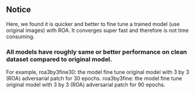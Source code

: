 ## Notice 

Here, we found it is quicker and better to fine tune a trained model (use original images) with ROA. It converges super fast and therefore is not time consuming.

### All models have roughly same or better performance on clean dataset compared to original model.

For example, roa3by3fine30: the model fine tune original model with 3 by 3 (ROA) adversarial patch for 30 epochs.
roa3by3fine: the model fine tune original model with 3 by 3 (ROA) adversarial patch for 90 epochs.
